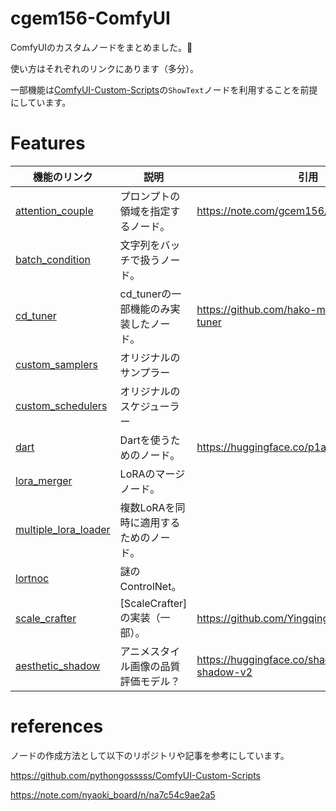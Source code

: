 # cgem156-ComfyUI
ComfyUIのカスタムノードをまとめました。🍌

使い方はそれぞれのリンクにあります（多分）。

一部機能は[ComfyUI-Custom-Scripts](https://github.com/pythongosssss/ComfyUI-Custom-Scripts)の`ShowText`ノードを利用することを前提にしています。

# Features
|機能のリンク|説明|引用|
|---|-----|---|
|[attention_couple](https://github.com/laksjdjf/cgem156-ComfyUI/tree/main/scripts/attention_couple)|プロンプトの領域を指定するノード。|https://note.com/gcem156/n/nb3d516e376d7|
|[batch_condition](https://github.com/laksjdjf/cgem156-ComfyUI/tree/main/scripts/batch_condition)|文字列をバッチで扱うノード。||
|[cd_tuner](https://github.com/laksjdjf/cgem156-ComfyUI/tree/main/scripts/cd_tuner)|cd_tunerの一部機能のみ実装したノード。|https://github.com/hako-mikan/sd-webui-cd-tuner|
|[custom_samplers](https://github.com/laksjdjf/cgem156-ComfyUI/tree/main/scripts/custom_samplers)|オリジナルのサンプラー||
|[custom_schedulers](https://github.com/laksjdjf/cgem156-ComfyUI/tree/main/scripts/custom_schedulers)|オリジナルのスケジューラー||
|[dart](https://github.com/laksjdjf/cgem156-ComfyUI/tree/main/scripts/dart)|Dartを使うためのノード。|https://huggingface.co/p1atdev/dart-v1-sft|
|[lora_merger](https://github.com/laksjdjf/cgem156-ComfyUI/tree/main/scripts/lora_merger)|LoRAのマージノード。||
|[multiple_lora_loader](https://github.com/laksjdjf/cgem156-ComfyUI/tree/main/scripts/multiple_lora_loader)|複数LoRAを同時に適用するためのノード。||
|[lortnoc](https://github.com/laksjdjf/cgem156-ComfyUI/tree/main/scripts/lortnoc)|謎のControlNet。||
|[scale_crafter](https://github.com/laksjdjf/cgem156-ComfyUI/tree/main/scripts/scale_crafter)|[ScaleCrafter]の実装（一部）。|https://github.com/YingqingHe/ScaleCrafter|
|[aesthetic_shadow](https://github.com/laksjdjf/cgem156-ComfyUI/tree/main/scripts/aesthetic_shadow)|アニメスタイル画像の品質評価モデル？|https://huggingface.co/shadowlilac/aesthetic-shadow-v2|

# references
ノードの作成方法として以下のリポジトリや記事を参考にしています。

https://github.com/pythongosssss/ComfyUI-Custom-Scripts

https://note.com/nyaoki_board/n/na7c54c9ae2a5

